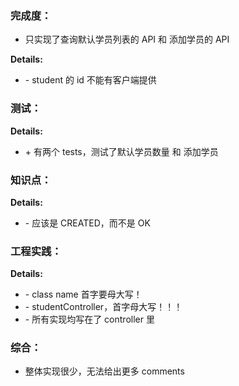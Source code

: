 ### 完成度：
* 只实现了查询默认学员列表的 API 和 添加学员的 API

__Details:__
- \- student 的 id 不能有客户端提供

### 测试：

__Details:__
+ \+ 有两个 tests，测试了默认学员数量 和 添加学员

### 知识点：

__Details:__
- \- 应该是 CREATED，而不是 OK

### 工程实践：

__Details:__
- \- class name 首字要母大写！
- \- studentController，首字母大写！！！
- \- 所有实现均写在了 controller 里

### 综合：
* 整体实现很少，无法给出更多 comments


